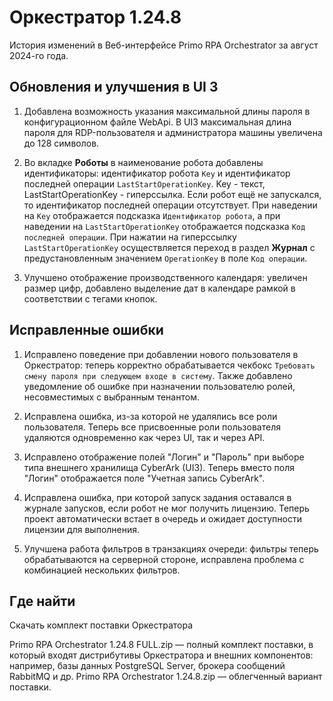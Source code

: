 # Оркестратор 1.24.8

История изменений в Веб-интерфейсе Primo RPA Orchestrator за август 2024-го года. 

## Обновления и улучшения в UI 3

1. Добавлена возможность указания максимальной длины пароля в конфигурационном файле WebApi. В UI3 максимальная длина пароля для RDP-пользователя и администратора машины увеличена до 128 символов.

2. Во вкладке **Роботы** в наименование робота добавлены идентификаторы: идентификатор робота `Key` и идентификатор последней операции `LastStartOperationKey`. Key - текст, LastStartOperationKey - гиперссылка. Если робот ещё не запускался, то идентификатор последней операции отсутствует. При наведении на `Key` отображается подсказка `Идентификатор робота`, а при наведении на `LastStartOperationKey` отображается подсказка `Код последней операции`. При нажатии на гиперссылку `LastStartOperationKey` осуществляется переход в раздел **Журнал** с предустановленным значением `OperationKey` в поле `Код операции`.

3. Улучшено отображение производственного календаря: увеличен размер цифр, добавлено выделение дат в календаре рамкой в соответствии с тегами кнопок.


## Исправленные ошибки

1. Исправлено поведение при добавлении нового пользователя в Оркестратор: теперь корректно обрабатывается чекбокс `Требовать смену пароля при следующем входе в систему`. Также добавлено уведомление об ошибке при назначении пользователю ролей, несовместимых с выбранным тенантом.

2. Исправлена ошибка, из-за которой не удалялись все роли пользователя. Теперь все присвоенные роли пользователя удаляются одновременно как через UI, так и через API.

3. Исправлено отображение полей "Логин" и "Пароль" при выборе типа внешнего хранилища CyberArk (UI3). Теперь вместо поля "Логин" отображается поле "Учетная запись CyberArk".

4. Исправлена ошибка, при которой запуск задания оставался в журнале запусков, если робот не мог получить лицензию. Теперь проект автоматически встает в очередь и ожидает доступности лицензии для выполнения.

5. Улучшена работа фильтров в транзакциях очереди: фильтры теперь обрабатываются на серверной стороне, исправлена проблема с комбинацией нескольких фильтров.



## Где найти

Скачать комплект поставки Оркестратора

Primo RPA Orchestrator 1.24.8 FULL.zip — полный комплект поставки, в который входят дистрибутивы Оркестратора и внешних компонентов: например, базы данных PostgreSQL Server, брокера сообщений RabbitMQ и др.
Primo RPA Orchestrator 1.24.8.zip — облегченный вариант поставки.
